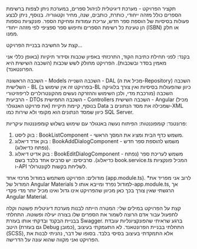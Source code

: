 תקציר הפרויקט -
מערכת דיגיטלית לניהול ספרים, במערכת ניתן לצפות ברשימת הספרים כולל מזהה ייחודי, כותרת, כותבים, שנה, מחיר וקטגוריה. בנוסף, ניתן לבצע פעולות בסיסיות של הוספת ספר חדש, עריכת עמודות ומחיקת הספר. פונקציות נוספות הן טעינת כל רשימת הספרים וחיפוש ספר ספציפי לפי מזהה ייחודי (ISBN) או חלק ממנו.

קצת על החשיבה בבניית הפרויקט...

בקנד:
לפני תחילת כתיבת הקוד, התרכזתי באפיון שכבות וסידור תיקיות (באופן כללי אני מאמין בסדר ובשכבות). הפרויקט מחולק לשש שכבות (השכבה השישית היא הפרונטאנד).

השכבה הראשונה - Models
השכבה השנייה - DAL (מכיל את ה-Repository)
השכבה השלישית - BL (בפרויקט זה אין שימוש ב-BL כיוון שהפעולות בסיסיות ואין צורך בלוגיקה מורכבת מדי, ולכן השימוש וההזרקה נעשים מהקונטרולרים לריפוזיטורי)
השכבה הרביעית - DTOs
השכבה החמישית - Controllers
השכבה השישית - Angular (מכיל את פרויקט האנגולר)
בנוסף, קיימת תיקיית Data שמכילה את מסד הנתונים ב-XML כיוון שמסד הנתונים הוא מקומי ולא שירות כמו SQL Server.

פרונטנד:
קומפוננטות:
הפיתוח נעשה באנגולר עם שימוש בשלוש קומפוננטות עיקריות:

1. בוק ליסט : BookListComponent - משמש כדף הבית ומציג את המסך הראשי.
2. בוק אדד דיאלוג : BookAddDialogComponent - משמש להוספת ספר חדש (נפתח כדיאלוג).
3. בוק אדיט דיאלוג : BookEditDialogComponent - משמש לעריכת ספר (נפתח כדיאלוג).
סרביסים:
יש סרביס אחד בלבד בשם book.service.ts המכיל פונקציות ו-API לשליחת בקשות לקונטרולר.

מודולים:
הפרויקט משתמש במודול מרכזי אחד (app.module.ts).
*לרוב אני מפריד את המודול של Angular Materials למודול נפרד ומייבא אותו ל-app.module.ts, אך הרגשתי שאין צורך בכך כאן מכיוון שהפרויקט אינו גדול ואינו מכיל יותר מדי פקדי Angular Material.

קצת על הפרויקט במילים שלי:
המטרה הייתה לבנות מערכת דיגיטלית פשוטה וקלה לתפעול עבור אדם הרוצה לשמור את הספרים שלו בצורה יעילה ופשוטה. התחלתי בבניית הבקנד ובדקתי אותו בעזרת Swagger. ברגע שראיתי שהפונקציונליות עובדת היטב (גם בעזרת Debug כמובן), התחלתי בבניית הפרונטאנד. לא התעמקתי בעיצוב (SCSS), אלא התמקדתי בעיצוב בסיסי בלבד.
בסופו של דבר, נהניתי לבנות את הפרויקט ואני מקווה שהוא עונה על הדרישה.
